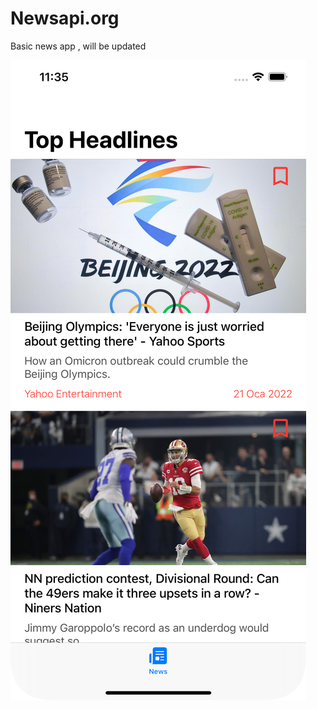 # Newsapi.org
Basic news app , will be updated


![](https://raw.githubusercontent.com/kaanizgi/Newsapi.org/main/ss/Simulator%20Screen%20Shot%20-%20iPhone%2013%20Pro%20Max%20-%202022-01-21%20at%2011.35.30.png?token=GHSAT0AAAAAABQUD5PRX4PGZQEBEFFGEEMWYPKOK7Q)
